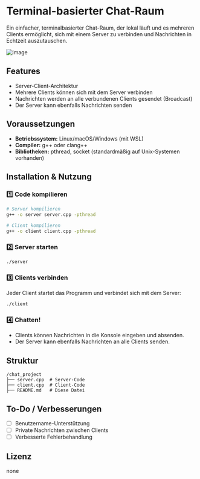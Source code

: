 # Terminal-basierter Chat-Raum

Ein einfacher, terminalbasierter Chat-Raum, der lokal läuft und es mehreren Clients ermöglicht, sich mit einem Server zu verbinden und Nachrichten in Echtzeit auszutauschen.

![image](https://github.com/user-attachments/assets/54625d5a-7d65-417e-b269-1ce1e558034d)

## Features
- Server-Client-Architektur
- Mehrere Clients können sich mit dem Server verbinden
- Nachrichten werden an alle verbundenen Clients gesendet (Broadcast)
- Der Server kann ebenfalls Nachrichten senden

## Voraussetzungen
- **Betriebssystem:** Linux/macOS/Windows (mit WSL)
- **Compiler:** g++ oder clang++
- **Bibliotheken:** pthread, socket (standardmäßig auf Unix-Systemen vorhanden)

## Installation & Nutzung

### 1️⃣ Code kompilieren
```bash
# Server kompilieren
g++ -o server server.cpp -pthread

# Client kompilieren
g++ -o client client.cpp -pthread
```

### 2️⃣ Server starten
```bash
./server
```

### 3️⃣ Clients verbinden
Jeder Client startet das Programm und verbindet sich mit dem Server:
```bash
./client
```

### 4️⃣ Chatten!
- Clients können Nachrichten in die Konsole eingeben und absenden.
- Der Server kann ebenfalls Nachrichten an alle Clients senden.

## Struktur
```
/chat_project
├── server.cpp  # Server-Code
├── client.cpp  # Client-Code
├── README.md   # Diese Datei
```

## To-Do / Verbesserungen
- [ ] Benutzername-Unterstützung
- [ ] Private Nachrichten zwischen Clients
- [ ] Verbesserte Fehlerbehandlung

## Lizenz
none
